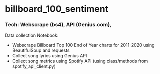 # billboard_100_sentiment
### Tech: Webscrape (bs4), API (Genius.com),  

Data collection Notebook: 
- Webscrape Billboard Top 100 End of Year charts for 2011-2020 using BeautifulSoup and requests
- Collect song lyrics using Genius API
- Collect song metrics using Spotify API (using class/methods from spotify_api_client.py) 

